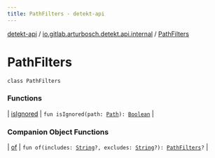 ```yaml
---
title: PathFilters - detekt-api
---
```


[detekt-api](../../index.html) / [io.gitlab.arturbosch.detekt.api.internal](../index.html) / [PathFilters](./index.html)

# PathFilters

`class PathFilters`

### Functions

| [isIgnored](is-ignored.html) | `fun isIgnored(path: `[`Path`](https://docs.oracle.com/javase/8/docs/api/java/nio/file/Path.html)`): `[`Boolean`](https://kotlinlang.org/api/latest/jvm/stdlib/kotlin/-boolean/index.html) |

### Companion Object Functions

| [of](of.html) | `fun of(includes: `[`String`](https://kotlinlang.org/api/latest/jvm/stdlib/kotlin/-string/index.html)`?, excludes: `[`String`](https://kotlinlang.org/api/latest/jvm/stdlib/kotlin/-string/index.html)`?): `[`PathFilters`](./index.html)`?` |

